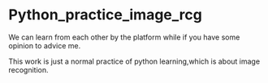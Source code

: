 # Python_practice_image_rcg

We can learn from each other by the platform while if you have some opinion to advice me.

This work is just a normal practice of python learning,which is about image recognition.


